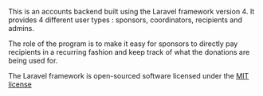 This is an accounts backend built using the Laravel framework version 4. 
It provides 4 different user types : sponsors, coordinators, recipients and admins.

The role of the program is to make it easy for sponsors to directly pay recipients in a recurring fashion and keep track of what the donations are being used for.

The Laravel framework is open-sourced software licensed under the [MIT license](http://opensource.org/licenses/MIT)

